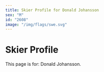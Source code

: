 ```yaml
---
title: Skier Profile for Donald Johansson
sex: "M"
id: "2608"
image: "/img/flags/swe.svg" 
---
```


# Skier Profile

This page is for: Donald Johansson.
    